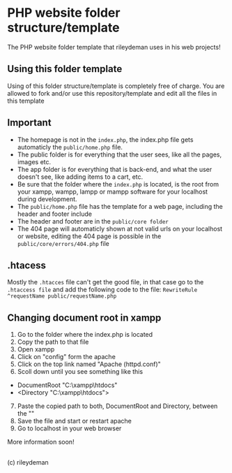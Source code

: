 # PHP website folder structure/template


The PHP website folder template that rileydeman uses in his web projects!


## Using this folder template

Using of this folder structure/template is completely free of charge.
You are allowed to fork and/or use this repository/template and edit all the files in this template

## Important

- The homepage is not in the `index.php`, the index.php file gets automaticly the `public/home.php` file.
- The public folder is for everything that the user sees, like all the pages, images etc.
- The app folder is for everything that is back-end, and what the user doesn't see, like adding items to a cart, etc.
- Be sure that the folder where the `index.php` is located, is the root from your xampp, wampp, lampp or mampp software for your localhost during development.
- The `public/home.php` file has the template for a web page, including the header and footer include
- The header and footer are in the `public/core folder`
- The 404 page will automaticly shown at not valid urls on your localhost or website, editing the 404 page is possible in the `public/core/errors/404.php` file

## .htacess

Mostly the `.htacces` file can't get the good file, in that case go to the `.htaccess file` and add the following code to the file:
`RewriteRule ^requestName public/requestName.php`

## Changing document root in xampp

1. Go to the folder where the index.php is located
2. Copy the path to that file
3. Open xampp
4. Click on "config" form the apache
5. Click on the top link named "Apache (httpd.conf)"
6. Scoll down until you see something like this
- DocumentRoot "C:\xampp\htdocs"
- <Directory "C:\xampp\htdocs">
7. Paste the copied path to both, DocumentRoot and Directory, between the ""
8. Save the file and start or restart apache 
9. Go to localhost in your web browser


More information soon!

##  

(c) rileydeman